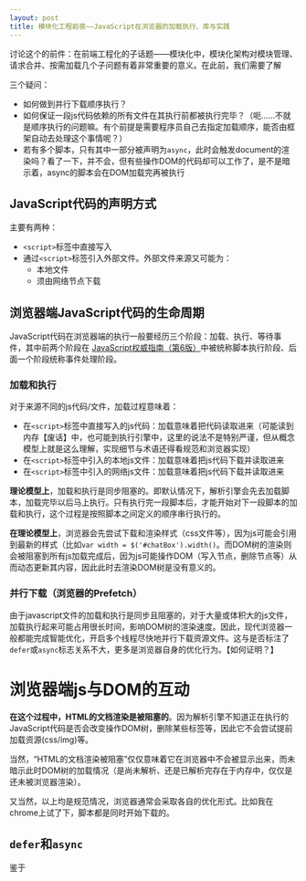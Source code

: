 ```yaml
---
layout: post
title: 模块化工程前夜——JavaScript在浏览器的加载执行、库与实践
---
```


讨论这个的前件：在前端工程化的子话题——模块化中，模块化架构对模块管理、请求合并、按需加载几个子问题有着非常重要的意义。在此前，我们需要了解

三个疑问：

* 如何做到并行下载顺序执行？
* 如何保证一段js代码依赖的所有文件在其执行前都被执行完毕？（呃……不就是顺序执行的问题嘛。有个前提是需要程序员自己去指定加载顺序，能否由框架自动去处理这个事情呢？）
* 若有多个脚本，只有其中一部分被声明为`async`，此时会触发document的渲染吗？看了一下，并不会，但有些操作DOM的代码却可以工作了，是不是暗示着，async的脚本会在DOM加载完再被执行

## JavaScript代码的声明方式

主要有两种：

* `<script>`标签中直接写入
* 通过`<script>`标签引入外部文件。外部文件来源又可能为：
   * 本地文件
   * 须由网络节点下载

## 浏览器端JavaScript代码的生命周期

JavaScript代码在浏览器端的执行一般要经历三个阶段：加载、执行、等待事件，其中前两个阶段在 [JavaScript权威指南（第6版）]()中被统称脚本执行阶段、后面一个阶段统称事件处理阶段。

### 加载和执行

对于来源不同的js代码/文件，加载过程意味着：

* 在`<script>`标签中直接写入的js代码：加载意味着把代码读取进来（可能读到内存【废话】中，也可能到执行引擎中，这里的说法不是特别严谨，但从概念模型上就是这么理解，实现细节与术语还得看规范和浏览器实现）
* 在`<script>`标签中引入的本地js文件：加载意味着把js代码下载并读取进来
* 在`<script>`标签中引入的网络js文件：加载意味着把js代码下载并读取进来

**理论模型上**，加载和执行是同步阻塞的。即默认情况下，解析引擎会先去加载脚本，加载完毕以后马上执行。只有执行完一段脚本后，才能开始对下一段脚本的加载和执行，这个过程是按照脚本之间定义的顺序串行执行的。

**在理论模型上**，浏览器会先尝试下载和渲染样式（css文件等），因为js可能会引用到最新的样式（比如`var width = $('#chatBox').width()`。而DOM树的渲染则会被阻塞到所有js加载完成后，因为js可能操作DOM（写入节点，删除节点等）从而动态更新其内容，因此此时去渲染DOM树是没有意义的。

### 并行下载（浏览器的Prefetch）

由于javascript文件的加载和执行是同步且阻塞的，对于大量或体积大的js文件，加载执行起来可能占用很长时间，影响DOM树的渲染速度。因此，现代浏览器一般都能完成智能优化，开启多个线程尽快地并行下载资源文件。这与是否标注了`defer`或`async`标志关系不大，更多是浏览器自身的优化行为。【如何证明？】

# 浏览器端js与DOM的互动

**在这个过程中，HTML的文档渲染是被阻塞的**。因为解析引擎不知道正在执行的JavaScript代码是否会改变操作DOM树，删除某些标签等，因此它不会尝试提前加载资源(css/img)等。

当然，“HTML的文档渲染被阻塞”仅仅意味着它在浏览器中不会被显示出来，而未暗示此时DOM树的加载情况（是尚未解析、还是已解析完存在于内存中，仅仅是还未被浏览器渲染）。

又当然，以上均是规范情况，浏览器通常会采取各自的优化形式。比如我在chrome上试了下，脚本都是同时开始下载的。

## `defer`和`async`

鉴于